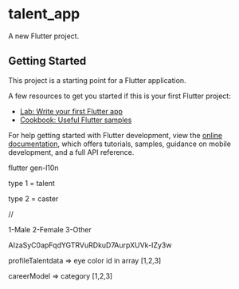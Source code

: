 # talent_app

A new Flutter project.

## Getting Started

This project is a starting point for a Flutter application.

A few resources to get you started if this is your first Flutter project:

- [Lab: Write your first Flutter app](https://docs.flutter.dev/get-started/codelab)
- [Cookbook: Useful Flutter samples](https://docs.flutter.dev/cookbook)

For help getting started with Flutter development, view the
[online documentation](https://docs.flutter.dev/), which offers tutorials,
samples, guidance on mobile development, and a full API reference.

flutter gen-l10n



type 1 = talent

type 2 = caster


//

1-Male
2-Female
3-Other


AIzaSyC0apFqdYGTRVuRDkuD7AurpXUVk-IZy3w

profileTalentdata  => eye color id in array [1,2,3]

careerModel => category [1,2,3]






